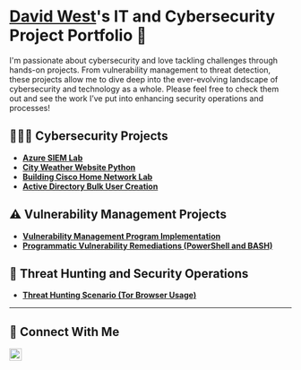 # <a href="https://www.linkedin.com/in/davidwest24/">David West</a>'s IT and Cybersecurity Project Portfolio 🔐

I'm passionate about cybersecurity and love tackling challenges through hands-on projects. From vulnerability management to threat detection, these projects allow me to dive deep into the ever-evolving landscape of cybersecurity and technology as a whole. Please feel free to check them out and see the work I’ve put into enhancing security operations and processes!

## 👨🏻‍💻 Cybersecurity Projects

- **[Azure SIEM Lab](https://github.com/davidwest1/AzureSIEMLab)**
- **[City Weather Website Python](https://github.com/davidwest1/CityWeatherWebsite)**
- **[Building Cisco Home Network Lab](https://github.com/davidwest1/BuildingNetworkLab)**
- **[Active Directory Bulk User Creation](https://github.com/davidwest1/ActiveDirectoryLab/tree/main)**
  
## ⚠️ Vulnerability Management Projects

- **[Vulnerability Management Program Implementation](https://github.com/davidwest1/vulnerability-management-program)**
- **[Programmatic Vulnerability Remediations (PowerShell and BASH)](https://github.com/______)**

## 🚨 Threat Hunting and Security Operations

- **[Threat Hunting Scenario (Tor Browser Usage)](https://github.com/_________)**

<hr/>

## 🤳 Connect With Me

[<img align="left" alt="___________ | LinkedIn" width="22px" src="https://cdn.jsdelivr.net/npm/simple-icons@v3/icons/linkedin.svg" />][linkedin]

[linkedin]: https://linkedin.com/in/davidwest24

<!--
<img width="35" alt="image" src="https://github.com/user-attachments/assets/2f41c7cd-5ea8-4475-b451-a37161b6c3fb"> 
<img width="35" alt="image" src="https://github.com/user-attachments/assets/77649969-9910-4994-8b96-74a116cfb2a8">
-->
